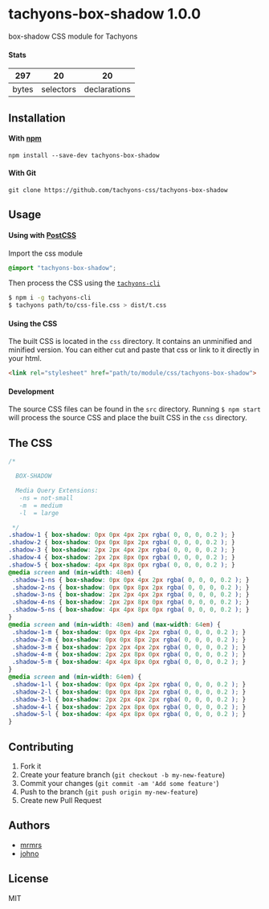 # tachyons-box-shadow 1.0.0

box-shadow CSS module for Tachyons

#### Stats

297 | 20 | 20
---|---|---
bytes | selectors | declarations

## Installation

#### With [npm](https://npmjs.com)

```
npm install --save-dev tachyons-box-shadow
```

#### With Git

```
git clone https://github.com/tachyons-css/tachyons-box-shadow
```

## Usage

#### Using with [PostCSS](https://github.com/postcss/postcss)

Import the css module

```css
@import "tachyons-box-shadow";
```

Then process the CSS using the [`tachyons-cli`](https://github.com/tachyons-css/tachyons-cli)

```sh
$ npm i -g tachyons-cli
$ tachyons path/to/css-file.css > dist/t.css
```

#### Using the CSS

The built CSS is located in the `css` directory. It contains an unminified and minified version.
You can either cut and paste that css or link to it directly in your html.

```html
<link rel="stylesheet" href="path/to/module/css/tachyons-box-shadow">
```

#### Development

The source CSS files can be found in the `src` directory.
Running `$ npm start` will process the source CSS and place the built CSS in the `css` directory.

## The CSS

```css
/*

  BOX-SHADOW

  Media Query Extensions:
   -ns = not-small
   -m  = medium
   -l  = large

 */
.shadow-1 { box-shadow: 0px 0px 4px 2px rgba( 0, 0, 0, 0.2 ); }
.shadow-2 { box-shadow: 0px 0px 8px 2px rgba( 0, 0, 0, 0.2 ); }
.shadow-3 { box-shadow: 2px 2px 4px 2px rgba( 0, 0, 0, 0.2 ); }
.shadow-4 { box-shadow: 2px 2px 8px 0px rgba( 0, 0, 0, 0.2 ); }
.shadow-5 { box-shadow: 4px 4px 8px 0px rgba( 0, 0, 0, 0.2 ); }
@media screen and (min-width: 48em) {
 .shadow-1-ns { box-shadow: 0px 0px 4px 2px rgba( 0, 0, 0, 0.2 ); }
 .shadow-2-ns { box-shadow: 0px 0px 8px 2px rgba( 0, 0, 0, 0.2 ); }
 .shadow-3-ns { box-shadow: 2px 2px 4px 2px rgba( 0, 0, 0, 0.2 ); }
 .shadow-4-ns { box-shadow: 2px 2px 8px 0px rgba( 0, 0, 0, 0.2 ); }
 .shadow-5-ns { box-shadow: 4px 4px 8px 0px rgba( 0, 0, 0, 0.2 ); }
}
@media screen and (min-width: 48em) and (max-width: 64em) {
 .shadow-1-m { box-shadow: 0px 0px 4px 2px rgba( 0, 0, 0, 0.2 ); }
 .shadow-2-m { box-shadow: 0px 0px 8px 2px rgba( 0, 0, 0, 0.2 ); }
 .shadow-3-m { box-shadow: 2px 2px 4px 2px rgba( 0, 0, 0, 0.2 ); }
 .shadow-4-m { box-shadow: 2px 2px 8px 0px rgba( 0, 0, 0, 0.2 ); }
 .shadow-5-m { box-shadow: 4px 4px 8px 0px rgba( 0, 0, 0, 0.2 ); }
}
@media screen and (min-width: 64em) {
 .shadow-1-l { box-shadow: 0px 0px 4px 2px rgba( 0, 0, 0, 0.2 ); }
 .shadow-2-l { box-shadow: 0px 0px 8px 2px rgba( 0, 0, 0, 0.2 ); }
 .shadow-3-l { box-shadow: 2px 2px 4px 2px rgba( 0, 0, 0, 0.2 ); }
 .shadow-4-l { box-shadow: 2px 2px 8px 0px rgba( 0, 0, 0, 0.2 ); }
 .shadow-5-l { box-shadow: 4px 4px 8px 0px rgba( 0, 0, 0, 0.2 ); }
}
```

## Contributing

1. Fork it
2. Create your feature branch (`git checkout -b my-new-feature`)
3. Commit your changes (`git commit -am 'Add some feature'`)
4. Push to the branch (`git push origin my-new-feature`)
5. Create new Pull Request

## Authors

* [mrmrs](http://mrmrs.io)
* [johno](http://johnotander.com)

## License

MIT

